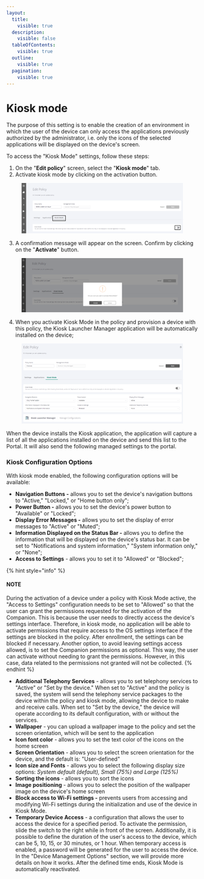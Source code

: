 ```yaml
---
layout:
  title:
    visible: true
  description:
    visible: false
  tableOfContents:
    visible: true
  outline:
    visible: true
  pagination:
    visible: true
---
```


# Kiosk mode

The purpose of this setting is to enable the creation of an environment in which the user of the device can only access the applications previously authorized by the administrator, i.e. only the icons of the selected applications will be displayed on the device's screen.

To access the "Kiosk Mode" settings, follow these steps:

1. On the "**Edit policy**" screen, select the "**Kiosk mode**" tab.
2. Activate kiosk mode by clicking on the activation button.

<figure><img src="../../../../.gitbook/assets/Captura de tela 2024-02-15 095151.png" alt=""><figcaption></figcaption></figure>

3. A confirmation message will appear on the screen. Confirm by clicking on the "**Activate**" button.

<figure><img src="../../../../.gitbook/assets/image (61).png" alt=""><figcaption></figcaption></figure>

4. When you activate Kiosk Mode in the policy and provision a device with this policy, the Kiosk Launcher Manager application will be automatically installed on the device;

<figure><img src="../../../../.gitbook/assets/image (189).png" alt=""><figcaption></figcaption></figure>

When the device installs the Kiosk application, the application will capture a list of all the applications installed on the device and send this list to the Portal. It will also send the following managed settings to the portal.

### Kiosk Configuration Options

With kiosk mode enabled, the following configuration options will be available:&#x20;

* **Navigation Buttons -** allows you to set the device's navigation buttons to "Active," "Locked," or "Home button only";&#x20;
* **Power Button -** allows you to set the device's power button to "Available" or "Locked";&#x20;
* **Display Error Messages -** allows you to set the display of error messages to "Active" or "Muted";&#x20;
* **Information Displayed on the Status Bar -** allows you to define the information that will be displayed on the device's status bar. It can be set to "Notifications and system information," "System information only," or "None";&#x20;
* **Access to Settings** - allows you to set it to "Allowed" or "Blocked";&#x20;

{% hint style="info" %}
#### NOTE

During the activation of a device under a policy with Kiosk Mode active, the "Access to Settings" configuration needs to be set to "Allowed" so that the user can grant the permissions requested for the activation of the Companion. This is because the user needs to directly access the device's settings interface. Therefore, in kiosk mode, no application will be able to activate permissions that require access to the OS settings interface if the settings are blocked in the policy. After enrollment, the settings can be blocked if necessary. Another option, to avoid leaving settings access allowed, is to set the Companion permissions as optional. This way, the user can activate without needing to grant the permissions. However, in this case, data related to the permissions not granted will not be collected.
{% endhint %}

* **Additional Telephony Services** - allows you to set telephony services to "Active" or "Set by the device." When set to "Active" and the policy is saved, the system will send the telephony service packages to the device within the policy and kiosk mode, allowing the device to make and receive calls. When set to "Set by the device," the device will operate according to its default configuration, with or without the services.
* **Wallpaper** - you can upload a wallpaper image to the policy and set the screen orientation, which will be sent to the application
* **Icon font color** - allows you to set the text color of the icons on the home screen
* **Screen Orientation** - allows you to select the screen orientation for the device, and the default is: "User-defined"
* **Icon size and Fonts** - allows you to select the following display size options: _System default (default), Small (75%) and Large (125%)_
* **Sorting the icons** - allows you to sort the icons
* **Image positioning** - allows you to select the position of the wallpaper image on the device's home screen
* **Block access to Wi-Fi settings -** prevents users from accessing and modifying Wi-Fi settings during the initialization and use of the device in Kiosk Mode.
* **Temporary Device Access** - a configuration that allows the user to access the device for a specified period. To activate the permission, slide the switch to the right while in front of the screen. Additionally, it is possible to define the duration of the user's access to the device, which can be 5, 10, 15, or 30 minutes, or 1 hour. When temporary access is enabled, a password will be generated for the user to access the device. In the "Device Management Options" section, we will provide more details on how it works. After the defined time ends, Kiosk Mode is automatically reactivated.
